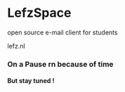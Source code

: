# LefzSpace
open source e-mail client for students

lefz.nl 

### On a Pause rn because of time
#### But stay tuned !
